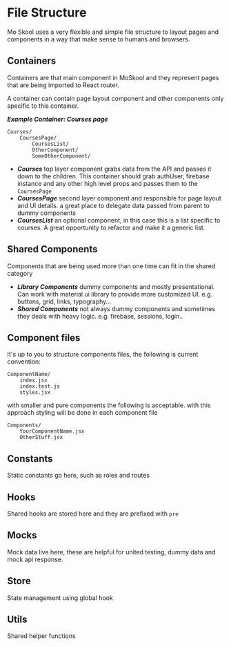
# File Structure

Mo Skool uses a very flexible and simple file structure to layout pages and components in a way that make sense to humans and browsers.

## Containers

Containers are that main component in MoSkool and they represent pages that are being imported to React router.

A container can contain page layout component and other components only specific to this container.

***Example Container: Courses page***

```
Courses/
    CoursesPage/
        CoursesList/
        OtherComponent/
        SomeOtherComponent/
```

- ***Courses*** top layer component grabs data from the API and passes it down to the children. This container should grab authUser, firebase instance and any other high level props and passes them to the `CoursesPage`
- ***CoursesPage*** second layer component and responsible for page layout and UI details. a great place to delegate data passed from parent to dummy components
- ***CoursesList*** an optional component, in this case this is a list specific to courses. A great opportunity to refactor and make it a generic list.


## Shared Components
Components that are being used more than one time can fit in the shared category

- ***Library Components*** dummy components and mostly presentational. Can work with material ui library to provide more customized UI. e.g. buttons, grid, links, typography...
- ***Shared Components*** not always dummy components and sometimes they deals with heavy logic. e.g. firebase, sessions, login..


## Component files
It's up to you to structure components files, the following is current convention:

```
ComponentName/
    index.jsx
    index.test.js
    styles.jsx
```
with smaller and pure components the following is acceptable. with this approach styling will be done in each component file

```
Components/
    YourComponentName.jsx
    OtherStuff.jsx
```

## Constants
Static constants go here, such as roles and routes

## Hooks
Shared hooks are stored here and they are prefixed with `pre`

## Mocks
Mock data live here, these are helpful for united testing, dummy data and mock api response.

## Store
State management using global hook

## Utils
Shared helper functions


